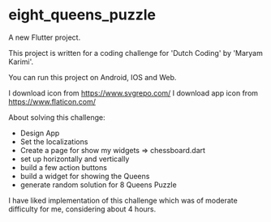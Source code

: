 # eight_queens_puzzle

A new Flutter project.

This project is written for a coding challenge for 'Dutch Coding' by 'Maryam Karimi'.

You can run this project on Android, IOS and Web.

I download icon from https://www.svgrepo.com/
I download app icon from https://www.flaticon.com/

About solving this challenge:
  - Design App
  - Set the localizations
  - Create a page for show my widgets => chessboard.dart
  - set up horizontally and vertically
  - build a few action buttons
  - build a widget for showing the Queens
  - generate random solution for 8 Queens Puzzle

I have liked implementation of this challenge which was of moderate difficulty for me, considering about 4 hours.
  